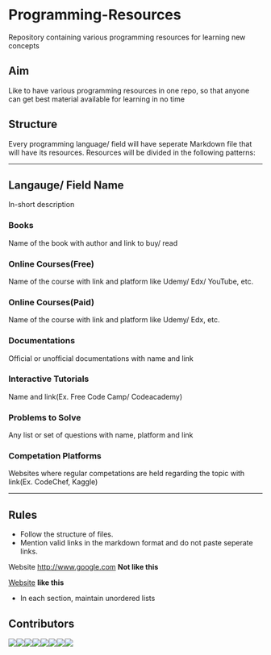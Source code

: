 # Programming-Resources
Repository containing various programming resources for learning new concepts

## Aim
Like to have various programming resources in one repo, so that anyone can get best material available for learning in no time

## Structure
Every programming language/ field will have seperate Markdown file that will have its resources.
Resources will be divided in the following patterns:

---
## Langauge/ Field Name

In-short description

### Books

Name of the book with author and link to buy/ read

### Online Courses(Free)

Name of the course with link and platform like Udemy/ Edx/ YouTube, etc.

### Online Courses(Paid)

Name of the course with link and platform like Udemy/ Edx, etc.

### Documentations

Official or unofficial documentations with name and link

### Interactive Tutorials

Name and link(Ex. Free Code Camp/ Codeacademy)

### Problems to Solve

Any list or set of questions with name, platform and link

### Competation Platforms

Websites where regular competations are held regarding the topic with link(Ex. CodeChef, Kaggle)

---

## Rules

- Follow the structure of files.
- Mention valid links in the markdown format and do not paste seperate links.

Website http://www.google.com    **Not like this**

[Website](http://www.google.com ) **like this**

- In each section, maintain unordered lists

## Contributors

[![](https://sourcerer.io/fame/Omkar-Ajnadkar/Omkar-Ajnadkar/Programming-Resources/images/0)](https://sourcerer.io/fame/Omkar-Ajnadkar/Omkar-Ajnadkar/Programming-Resources/links/0)[![](https://sourcerer.io/fame/Omkar-Ajnadkar/Omkar-Ajnadkar/Programming-Resources/images/1)](https://sourcerer.io/fame/Omkar-Ajnadkar/Omkar-Ajnadkar/Programming-Resources/links/1)[![](https://sourcerer.io/fame/Omkar-Ajnadkar/Omkar-Ajnadkar/Programming-Resources/images/2)](https://sourcerer.io/fame/Omkar-Ajnadkar/Omkar-Ajnadkar/Programming-Resources/links/2)[![](https://sourcerer.io/fame/Omkar-Ajnadkar/Omkar-Ajnadkar/Programming-Resources/images/3)](https://sourcerer.io/fame/Omkar-Ajnadkar/Omkar-Ajnadkar/Programming-Resources/links/3)[![](https://sourcerer.io/fame/Omkar-Ajnadkar/Omkar-Ajnadkar/Programming-Resources/images/4)](https://sourcerer.io/fame/Omkar-Ajnadkar/Omkar-Ajnadkar/Programming-Resources/links/4)[![](https://sourcerer.io/fame/Omkar-Ajnadkar/Omkar-Ajnadkar/Programming-Resources/images/5)](https://sourcerer.io/fame/Omkar-Ajnadkar/Omkar-Ajnadkar/Programming-Resources/links/5)[![](https://sourcerer.io/fame/Omkar-Ajnadkar/Omkar-Ajnadkar/Programming-Resources/images/6)](https://sourcerer.io/fame/Omkar-Ajnadkar/Omkar-Ajnadkar/Programming-Resources/links/6)[![](https://sourcerer.io/fame/Omkar-Ajnadkar/Omkar-Ajnadkar/Programming-Resources/images/7)](https://sourcerer.io/fame/Omkar-Ajnadkar/Omkar-Ajnadkar/Programming-Resources/links/7)
